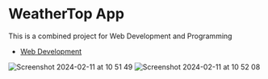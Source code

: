 # WeatherTop App

This is a combined project for Web Development and Programming 

- [Web Development](https://reader.tutors.dev/course/wit-hdip-comp-sci-2023-web-dev-1)


![Screenshot 2024-02-11 at 10 51 49](https://github.com/sharonmctsai/Weather_Top/assets/108837318/8133a442-0060-4769-a5e1-85c29e43ae9c)
![Screenshot 2024-02-11 at 10 52 08](https://github.com/sharonmctsai/Weather_Top/assets/108837318/9749b72c-48d0-4641-9501-adf8c63a350f)
